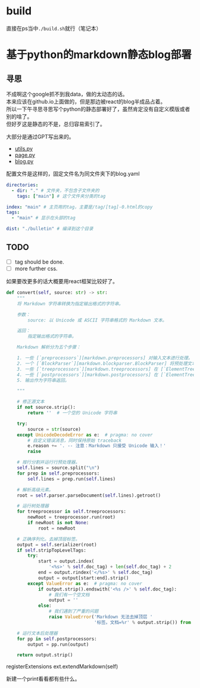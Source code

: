 # build
直接在ps当中`./build.sh`就行（笔记本）

# 基于python的markdown静态blog部署

## 寻思

不成啊这个google抓不到我data，做的太动态的话。  
本来应该在github.io上面做的，但是那边被react的blog半成品占着。  
所以一下午寻思寻思写个python的静态部署好了，虽然肯定没有自定义模版或者别的啥了。  
但好歹这是静态的不是，总归容易索引了。

大部分是通过GPT写出来的。  

- [utils.py](https://pastebin.com/35Xc6ssa)
- [page.py](https://pastebin.com/0YqZbW1V)
- [blog.py](https://pastebin.com/eShDApj5)

配置文件是这样的，固定文件名为同文件夹下的blog.yaml  

```yaml
directories:
  - dir: "." # 文件夹，不包含子文件夹的
    tags: ["main"] # 这个文件夹分类的tag

index: "main" # 主页用的tag，主要是/tag/[tag]-0.html的copy
tags:
  - "main" # 显示在头部的tag

dist: "./bulletin" # 编译到这个目录
```

## TODO

- [ ] tag should be done.  
- [ ] more further css.  

如果要改更多的话大概要用react框架比较好了。

```py
def convert(self, source: str) -> str:
    """
    将 Markdown 字符串转换为指定输出格式的字符串。

    参数：
        source: 以 Unicode 或 ASCII 字符串格式的 Markdown 文本。

    返回：
        指定输出格式的字符串。

    Markdown 解析分为五个步骤：

    1. 一些 [`preprocessors`][markdown.preprocessors] 对输入文本进行处理。
    2. 一个 [`BlockParser`][markdown.blockparser.BlockParser] 将预处理文本的高级结构元素解析为一个 [`ElementTree`][xml.etree.ElementTree.ElementTree] 对象。
    3. 一些 [`treeprocessors`][markdown.treeprocessors] 在 [`ElementTree`][xml.etree.ElementTree.ElementTree] 对象上运行。一个这样的 `treeprocessor`（[`markdown.treeprocessors.InlineProcessor`][]）对 [`ElementTree`][xml.etree.ElementTree.ElementTree] 对象运行 [`inlinepatterns`][markdown.inlinepatterns]，解析行内标记。
    4. 一些 [`postprocessors`][markdown.postprocessors] 在 [`ElementTree`][xml.etree.ElementTree.ElementTree] 对象被序列化为文本后运行。
    5. 输出作为字符串返回。

    """

    # 修正源文本
    if not source.strip():
        return ''  # 一个空的 Unicode 字符串

    try:
        source = str(source)
    except UnicodeDecodeError as e:  # pragma: no cover
        # 自定义错误消息，同时保持原始 traceback
        e.reason += '. -- 注意：Markdown 只接受 Unicode 输入！'
        raise

    # 按行分割并运行行预处理器。
    self.lines = source.split("\n")
    for prep in self.preprocessors:
        self.lines = prep.run(self.lines)

    # 解析高级元素。
    root = self.parser.parseDocument(self.lines).getroot()

    # 运行树处理器
    for treeprocessor in self.treeprocessors:
        newRoot = treeprocessor.run(root)
        if newRoot is not None:
            root = newRoot

    # 正确序列化。去掉顶层标签。
    output = self.serializer(root)
    if self.stripTopLevelTags:
        try:
            start = output.index(
                '<%s>' % self.doc_tag) + len(self.doc_tag) + 2
            end = output.rindex('</%s>' % self.doc_tag)
            output = output[start:end].strip()
        except ValueError as e:  # pragma: no cover
            if output.strip().endswith('<%s />' % self.doc_tag):
                # 我们有一个空文档
                output = ''
            else:
                # 我们遇到了严重的问题
                raise ValueError('Markdown 无法去掉顶层 '
                                 '标签。文档=%r' % output.strip()) from e

    # 运行文本后处理器
    for pp in self.postprocessors:
        output = pp.run(output)

    return output.strip()
```

registerExtensions
ext.extendMarkdown(self)

新建一个print看看都有些什么。
